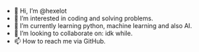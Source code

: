 - 👋 Hi, I’m @hexelot
- 👀 I’m interested in coding and solving problems.
- 🌱 I’m currently learning python, machine learning and also AI.
- 💞️ I’m looking to collaborate on: idk while.
- 📫 How to reach me via GitHub.

<!---
hexelot/hexelot is a ✨ special ✨ repository because its `README.md` (this file) appears on your GitHub profile.
You can click the Preview link to take a look at your changes.
--->
